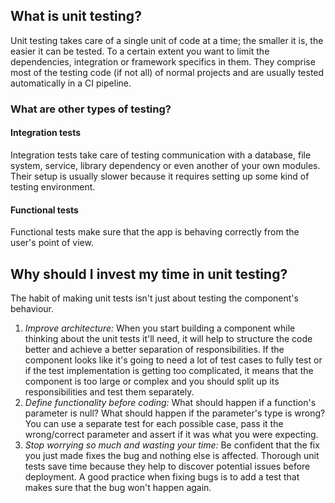 ## What is unit testing?
Unit testing takes care of a single unit of code at a time; the smaller it is, the easier it can be tested. To a certain extent you want to limit the dependencies, integration or framework specifics in them. They comprise most of the testing code (if not all) of normal projects and are usually tested automatically in a CI pipeline.

### What are other types of testing?
#### Integration tests
Integration tests take care of testing communication with a database, file system, service, library dependency or even another of your own modules. Their setup is usually slower because it requires setting up some kind of testing environment.

#### Functional tests
Functional tests make sure that the app is behaving correctly from the user's point of view.

## Why should I invest my time in unit testing?
The habit of making unit tests isn't just about testing the component's behaviour.

1. *Improve architecture:* When you start building a component while thinking about the unit tests it'll need, it will help to structure the code better and achieve a better separation of responsibilities. If the component looks like it's going to need a lot of test cases to fully test or if the test implementation is getting too complicated, it means that the component is too large or complex and you should split up its responsibilities and test them separately.
2. *Define functionality before coding:* What should happen if a function's parameter is null? What should happen if the parameter's type is wrong? You can use a separate test for each possible case, pass it the wrong/correct parameter and assert if it was what you were expecting.
3. *Stop worrying so much and wasting your time:* Be confident that the fix you just made fixes the bug and nothing else is affected. Thorough unit tests save time because they help to discover potential issues before deployment. A good practice when fixing bugs is to add a test that makes sure that the bug won't happen again.
